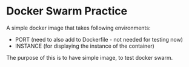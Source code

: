 # Docker Swarm Practice

A simple docker image that takes following environments:
- PORT (need to also add to Dockerfile - not needed for testing now)
- INSTANCE (for displaying the instance of the container)

The purpose of this is to have simple image, to test docker swarm.

